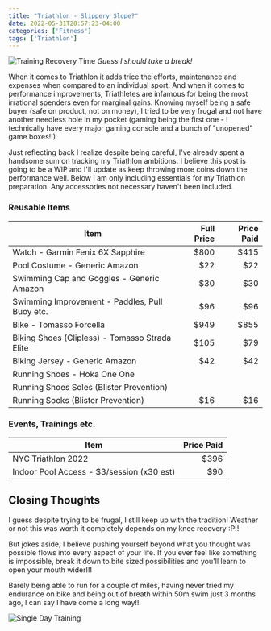 ```yaml
---
title: "Triathlon - Slippery Slope?"
date: 2022-05-31T20:57:23-04:00
categories: ['Fitness']
tags: ['Triathlon']
---
```


![Training Recovery Time](/img/20220531/title.jpg)
_Guess I should take a break!_

When it comes to Triathlon it adds trice the efforts, maintenance and expenses when compared to an individual sport. 
And when it comes to performance improvements, Triathletes are infamous for being the most irrational spenders even for marginal gains.
Knowing myself being a safe buyer (safe on product, not on money), I tried to be very frugal and not have another needless hole in my pocket (gaming being the first one - I technically have every major gaming console and a bunch of "unopened" game boxes!!)

Just reflecting back I realize despite being careful, I've already spent a handsome sum on tracking my Triathlon ambitions.
I believe this post is going to be a WIP and I'll update as keep throwing more coins down the performance well.
Below I am only including essentials for my Triathlon preparation. Any accessories not necessary haven't been included.

### Reusable Items

| Item | Full Price | Price Paid |
| ---- | ---------: | ---------: |
| Watch - Garmin Fenix 6X Sapphire 					| $800 		| $415 |
| Pool Costume - Generic Amazon						| $22		| $22  |
| Swimming Cap and Goggles - Generic Amazon			| $30 		| $30  |
| Swimming Improvement - Paddles, Pull Buoy etc.	| $96 		| $96  |
| Bike - Tomasso Forcella							| $949 		| $855 |
| Biking Shoes (Clipless) - Tomasso Strada Elite	| $105		| $79  |
| Biking Jersey - Generic Amazon					| $42		| $42  |
| Running Shoes - Hoka One One 						| | |
| Running Shoes Soles (Blister Prevention)			| | |
| Running Socks (Blister Prevention)				| $16 		| $16  |


### Events, Trainings etc.

| Item | Price Paid |
| ---- | ---------: |
| NYC Triathlon 2022 								| $396 |
| Indoor Pool Access - $3/session (x30 est)			| $90  |


## Closing Thoughts
I guess despite trying to be frugal, I still keep up with the tradition!
Weather or not this was worth it completely depends on my knee recovery :P!! 

But jokes aside, I believe pushing yourself beyond what you thought was possible flows into every aspect of your life. If you ever feel like something is impossible, break it down to bite sized possibilities and you'll learn to open your mouth wider!!!

Barely being able to run for a couple of miles, having never tried my endurance on bike and being out of breath within 50m swim just 3 months ago, I can say I have come a long way!!


![Single Day Training](/img/20220531/training.jpg)



